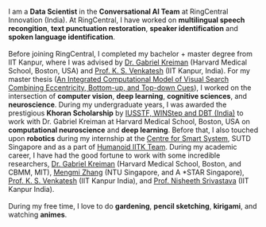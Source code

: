 I am a <b>Data Scientist</b> in the <b>Conversational AI Team</b> at RingCentral Innovation (India). At RingCentral, I have worked on <b>multilingual speech recongition</b>, <b>text punctuation restoration</b>, <b>speaker identification</b> and <b>spoken language identification</b>.
<br><br>
Before joining RingCentral, I completed my bachelor + master degree from IIT Kanpur, where I was advised by
<a href="http://klab.tch.harvard.edu/" target="\_blank">Dr. Gabriel Kreiman</a> (Harvard Medical School, Boston, USA) and
<a href="https://home.iitk.ac.in/~venkats/" target="\_blank">Prof. K. S. Venkatesh</a> (IIT Kanpur, India).
For my master thesis (<a href="{{ site.url }}/files/thesis.pdf" target="\_blank">An Integrated Computational Model of Visual Search Combining Eccentricity, Bottom-up, and Top-down Cues</a>), I worked on the intersection of <b>computer vision</b>, <b>deep learning</b>, <b>cognitive sciences</b>, and <b>neuroscience</b>. During my undergraduate years, I was awarded the prestigious <b>Khoran Scholarship</b> by <a href="https://iusstf.org/khorana-program-for-scholars" target="\_blank">IUSSTF, WINStep and DBT (India)</a> to work with Dr. Gabriel Kreiman at Harvard Medical School, Boston, USA on <b>computational neuroscience</b> and <b>deep learning</b>. Before that, I also touched upon <b>robotics</b> during my internship at the <a href="https://www.sutd.edu.sg/Research/Research-Centres/ST-Engineering-SUTD-Centre-for-Smart-Systems" target="\_blank">Centre for Smart System</a>, SUTD Singapore and as a part of <a href="https://www.facebook.com/HumanoidIITK/" target="\_blank">Humanoid IITK Team</a>. During my academic career, I have had the good fortune to work with some incredible researchers, <a href="http://klab.tch.harvard.edu/">Dr. Gabriel Kreiman</a> (Harvard Medical School, Boston, and CBMM, MIT), <a href="https://a0091624.wixsite.com/deepneurocognition-1">Mengmi Zhang</a> (NTU Singapore, and A \*STAR Singapore), <a href="https://home.iitk.ac.in/~venkats/">Prof. K. S. Venkatesh</a> (IIT Kanpur India), and <a href="https://www.cse.iitk.ac.in/users/nsrivast/">Prof. Nisheeth Srivastava</a> (IIT Kanpur India). 
<br><br>
During my free time, I love to do <b>gardening</b>, <b>pencil sketching</b>, <b>kirigami</b>, and watching <b>animes</b>.


<!-- The title of my thesis was <b>"An Integrated Computational Model of Visual
Search Combining Eccentricity, Bottom-up, and Top-down Cues"</b>, which was at the intersection of cognitive sciences and deep learning.focused on explaining human visual search via deep neural network based computational models.
<br><br> -->


<!-- I'm a dual-degree (BT-MT) student in the Department of Electrical Engineering at the <a href="http://www.iitk.ac.in/">Indian Institute of Technology Kanpur</a> supervised by <a href="http://klab.tch.harvard.edu/">Dr. Gabriel Kreiman</a> (Harvard Medical School, Boston, USA) and <a href="https://home.iitk.ac.in/~venkats/">Prof. K. S. Venkatesh</a> (IIT Kanpur, India). I am primarily interested in <b>artificial intelligence</b>, <b>cognitive neuroscience</b>, and <b>cognitive psychology</b>. And, I dream of reverse-engineering human intelligence to create more general and intelligent Artificial Intelligence and better understand human cognition. To achieve this, I follow the following three principles: 1. To understand the biological and psychological basis of human cognition, 2. To study the computational model of human cognition, machine learning, and artificial intelligence, and 3. Finally, work on bridging the gap between humans and machines. I believe this will help us form a computational model that is better than the existing one and can also help us understand the theories of human cognition that we cannot deduce directly by studying the brain. In the pursuit of fulfilling my dream, I have had the good fortune to work with <a href="http://klab.tch.harvard.edu/">Dr. Gabriel Kreiman</a> (Harvard Medical School, Boston, and CBMM, MIT), <a href="https://a0091624.wixsite.com/mengmi">Mengmi Zhang</a> (Harvard Medical School, Boston, and CBMM, MIT), <a href="https://home.iitk.ac.in/~venkats/">Prof. K. S. Venkatesh</a> (IIT Kanpur), and <a href="https://www.cse.iitk.ac.in/users/nsrivast/">Prof. Nisheeth Srivastava</a> (IIT Kanpur). I also worked shortly on a robotics and computer vision project at the <a href="https://www.sutd.edu.sg/Research/Research-Centres/ST-Engineering-SUTD-Centre-for-Smart-Systems">Centre for Smart System</a>, SUTD Singapore. Please refer to the project section to know about the work I have done while exploring different directions.
<br><br>
I also established the <a href="https://bcs-iitk.github.io/">Brain and Cognitive Society</a> at IIT Kanpur to build a student community that works for similar objectives. Within just one year of establishment, our society emerged as one of the most active student communities and completed various neuroscience, psychology, and machine learning projects.
<br><br>
Apart from academics, I love to do <b>pencil sketching</b>, <b>kirigami</b>, wasting my time watching <b>animes</b> and spending time alone absolutely thinking nothing... <i class="far fa-grin-tongue-squint"></i> <i class="far fa-grin-tongue-squint"></i> -->
